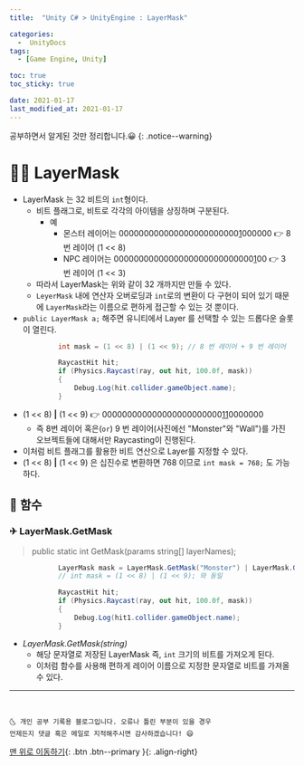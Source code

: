 ```yaml
---
title:  "Unity C# > UnityEngine : LayerMask" 

categories:
  -  UnityDocs
tags:
  - [Game Engine, Unity]

toc: true
toc_sticky: true

date: 2021-01-17
last_modified_at: 2021-01-17
---
```


공부하면서 알게된 것만 정리합니다.😀
{: .notice--warning}


# 👩‍🦰 LayerMask

- LayerMask 는 32 비트의 `int`형이다.
  - 비트 플래그로, 비트로 각각의 아이템을 상징하며 구분된다.
    - 예
      - 몬스터 레이어는 000000000000000000000000<u>1</u>000000 👉 8 번 레이어 (1 << 8)
      - NPC 레이어는  0000000000000000000000000000<u>1</u>00 👉 3 번 레이어 (1 << 3)
  - 따라서 LayerMask는 위와 같이 32 개까지만 만들 수 있다.
  - `LeyerMask` 내에 연산자 오버로딩과 `int`로의 변환이 다 구현이 되어 있기 때문에 `LayerMask`라는 이름으로 편하게 접근할 수 있는 것 뿐이다.
- `public LayerMask a;` 해주면 유니티에서 Layer 를 선택할 수 있는 드롭다운 슬롯이 열린다.

```c#
            int mask = (1 << 8) | (1 << 9); // 8 번 레이어 + 9 번 레이어

            RaycastHit hit;
            if (Physics.Raycast(ray, out hit, 100.0f, mask))
            {
                Debug.Log(hit.collider.gameObject.name);
            }
```

- (1 << 8) **|** (1 << 9) 👉 000000000000000000000000<u>11</u>0000000
  - 즉 8번 레이어 혹은(`or`) 9 번 레이어(사진에선 "Monster"와 "Wall")를 가진 오브젝트들에 대해서만 Raycasting이 진행된다.
- 이처럼 비트 플래그를 활용한 비트 연산으로 Layer를 지정할 수 있다.
- (1 << 8) **|** (1 << 9) 은 십진수로 변환하면 768 이므로 `int mask = 768;` 도 가능하다.

## 🚀 함수

### ✈ LayerMask.GetMask

> public static int GetMask(params string[] layerNames);

```c#
            LayerMask mask = LayerMask.GetMask("Monster") | LayerMask.GetMask("Wall")/
            // int mask = (1 << 8) | (1 << 9); 와 동일

            RaycastHit hit;
            if (Physics.Raycast(ray, out hit, 100.0f, mask))
            {
                Debug.Log(hit1.collider.gameObject.name);
            }
```

- *LayerMask.GetMask(string)*
  - 해당 문자열로 저장된 LayerMask 즉, `int` 크기의 비트를 가져오게 된다.
  - 이처럼 함수를 사용해 편하게 레이어 이름으로 지정한 문자열로 비트를 가져올 수 있다.

***
<br>

    🌜 개인 공부 기록용 블로그입니다. 오류나 틀린 부분이 있을 경우 
    언제든지 댓글 혹은 메일로 지적해주시면 감사하겠습니다! 😄

[맨 위로 이동하기](#){: .btn .btn--primary }{: .align-right}